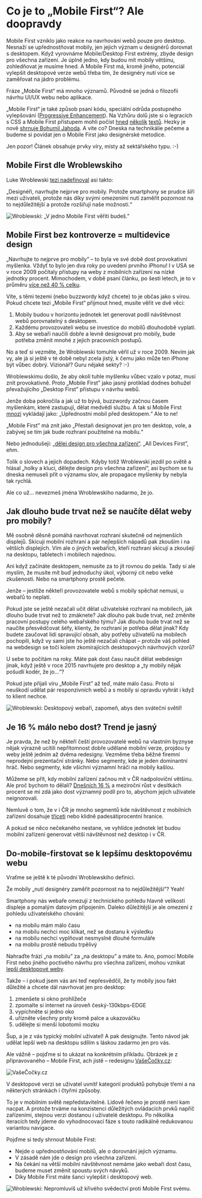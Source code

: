 # Co je to „Mobile First“? Ale doopravdy

Mobile First vzniklo jako reakce na navrhování webů pouze pro desktop. Nesnaží se upřednostňovat mobily, jen jejich význam u designérů dorovnat s desktopem. Když vyrovnáme Mobile/Desktop First extrémy, zbyde design pro všechna zařízení. Je úplně jedno, kdy budou mít mobily většinu, zohledňovat je musíme hned. A Mobile First má, kromě jiného, potenciál vylepšit desktopové verze webů třeba tím, že designéry nutí více se zaměřovat na jádro problému.

Fráze „Mobile First“ má mnoho významů. Původně se jedná o filozofii návrhu UI/UX webu nebo aplikace.

„Mobile First“ je také způsob psaní kódu, speciální odrůda postupného vylepšování ([Progressive Enhancement](http://www.zdrojak.cz/clanky/graceful-degradation-vs-progressive-enhancement/)). Na Vzhůru dolů jste si o legracích s CSS a Mobile First přístupem mohli počíst [hned](http://kratce.vzhurudolu.cz/post/42187934506/mobile-first-css) [několik](http://kratce.vzhurudolu.cz/post/42776167995/mobile-first-stylus) [textů](http://kratce.vzhurudolu.cz/post/49758753713/responzivn%C3%AD-mobile-first-s-pomoc%C3%AD-body-t%C5%99%C3%ADd). Hezky je nově [shrnuje Bohumil Jahoda](http://jecas.cz/mobile-first).
A víte co? Dneska na technikálie pečeme a budeme si povídat jen o Mobile First jako designérské metodice.

Jen pozor! Článek obsahuje prvky víry, místy až sektářského typu. :-)

## Mobile First dle Wroblewskiho

Luke Wroblewski [tezi nadefinoval](http://www.lukew.com/ff/entry.asp?933) asi takto:

„Designéři, navrhujte nejprve pro mobily. Protože smartphony se prudce šíří mezi uživateli, protože nás díky svými omezeními nutí zaměřit pozornost na to nejdůležitější a protože rozšiřují naše možnosti.“

![Wroblewski: „V jedno Mobile First věřiti budeš.”](dist/images/original/mobile-fist-wroblewski-1.jpg)

## Mobile First bez kontroverze = multidevice design

„Navrhujte to nejprve pro mobily“ – to byla ve své době dost provokativní myšlenka. Vždyť to bylo jen dva roky po uvedení prvního iPhonu! I v USA se v roce 2009 počítaly přístupy na weby z mobilních zařízení na nízké jednotky procent. Mimochodem, v době psaní článku, po šesti letech, je to v průměru [více než 40 % celku](http://gs.statcounter.com/#all-comparison-USA-monthly-200907-201507).

Víte, s těmi tezemi (nebo buzzwordy když chcete) to je občas jako s vírou. Pokud  chcete tezi „Mobile First“ přijmout hned, musíte věřit ve dvě věci:

1. Mobily budou v horizontu jednotek let generovat podíl návštěvnost webů porovnatelný s desktopem.
2. Každému provozovateli webu se investice do mobilů dlouhodobě vyplatí.
3. Aby se webaři naučili dobře a levně designovat pro mobily, bude potřeba změnit mnohé z jejich pracovních postupů.

No a teď si vezměte, že Wroblewski tomuhle věřil už v roce 2009. Nevím jak vy, ale já si ještě v té době nebyl zcela jistý, k čemu jako může ten iPhone být vůbec dobrý. Vizionář? Guru nějaké sekty? :-)

Wroblewskimu došlo, že aby okolí tuhle myšlenku vůbec vzalo v potaz, musí znít provokativně. Proto „Mobile First” jako jasný protiklad dodnes bohužel převažujícího „Desktop First” přístupu v návrhu webů.

Jenže doba pokročila a jak už to bývá, buzzwordy začnou časem myšlenkám, které zastupují, dělat medvědí službu. A tak si Mobile First [mnozí](http://jecas.cz/mobile-first#rust) vykládají jako: „Upřednostni mobil před desktopem.“ Ale to ne!

„Mobile First” má znít jako „Přestaň designovat jen pro ten desktop, vole, a zabývej se tím jak bude rozhraní použitelné na mobilu.“

Nebo jednodušeji: [„dělej design pro všechna zařízení“](https://twitter.com/jirsbek/status/633672537604521984“). „All Devices First”, ehm.

Tolik o slovech a jejich dopadech. Kdyby totiž Wroblewski jezdil po světě a hlásal „holky a kluci, dělejte design pro všechna zařízení“, asi bychom se tu dneska nemuseli přít o významu slov, ale propagace myšlenky by nebyla tak rychlá.

Ale co už… nevezmeš jména Wroblewskiho nadarmo, že jo.

## Jak dlouho bude trvat než se naučíte dělat weby pro mobily?

Mě osobně děsně pomáhá navrhovat rozhraní skutečně od nejmenších displejů. Skicuji mobilní rozhraní a pár nejlepších nápadů pak zkouším i na větších displejích. Vím ale o jiných webařích, kteří rozhraní skicují a zkoušejí na desktopu, tabletech i mobilech najednou.

Ani když začínáte desktopem, nemusíte za to jít rovnou do pekla. Tady si ale myslím, že musíte mít buď jednoduchý úkol, výborný cit nebo velké zkušenosti.  Nebo na smartphony prostě pečete.

Jenže – jestliže někteří provozovatele webů s mobily spěchat nemusí, u webařů to neplatí.

Pokud jste se ještě nezačali učit dělat uživatelské rozhraní na mobilech, jak dlouho bude trvat než to zmáknete? Jak dlouho pak bude trvat, než změníte pracovní postupy celého webařského týmu? Jak dlouho bude trvat než se naučíte přesvědčovat šéfy, klienty, že rozhraní je potřeba dělat jinak? Kdy budete zaučovat lidi spravující obsah, aby potřeby uživatelů na mobilech pochopili, když vy sami jste ho ještě nezačali chápat – protože váš pohled na webdesign se točí kolem zkomírajících desktopových návrhových vzorů?

U sebe to počítám na roky. Máte pak dost času naučit dělat webdesign jinak, když ještě v roce 2015 navrhujete pro desktop a „ty mobily nějak pošudlí kodér, že jo…“?

Pokud jste přijali víru „Mobile First” až teď, máte málo času. Proto si neuškodí udělat pár responzivních webů a s mobily si opravdu vyhrát i když to klient nechce.

![Wroblewski: Desktopový webaři, zapomeň, abys den sváteční světil!](dist/images/original/mobile-fist-wroblewski-2.jpg)


## Je 16 % málo nebo dost? Trend je jasný

Je pravda, že než by někteří čeští provozovatelé webů na vlastním byznyse nějak výrazně ucítili nepřítomnost dobře udělané mobilní verze, projdou ty weby ještě jedním až dvěma redesigny. Vezměme třeba běžné firemní neprodejní prezentační stránky. Nebo segmenty, kde je jeden dominantní hráč. Nebo segmenty, kde všichni významní hráči na mobily kašlou.

Můžeme se přít, kdy mobilní zařízení začnou mít v ČR nadpoloviční většinu. Ale proč bychom to dělali? [Dnešních 16 %](https://twitter.com/machal/status/629560165793157120) a meziroční růst v desítkách procent se mi zdá jako dost významný podíl pro to, abychom jejich uživatele neignorovali.

Nemluvě o tom, že v i ČR je mnoho segmentů kde návštěvnost z mobilních zařízení dosahuje [třiceti](https://twitter.com/honzasladek/status/633671160367042560) nebo klidně padesátiprocentní hranice.

A pokud se něco nečekaného nestane, ve vyhlídce jednotek let budou mobilní zařízení generovat větší návštěvnost než desktop i v ČR.


## Do-mobile-firstovat se k lepšímu desktopovému webu

Vraťme se ještě k té původní Wroblewskiho definici.

Že mobily „nutí designéry zaměřit pozornost na to nejdůležitější“? Yeah!

Smartphony nás webaře omezují z technického pohledu hlavně velikostí displeje a pomalým  datovým připojením. Daleko důležitější je ale omezení z pohledu uživatelského chování:

- na mobilu mám málo času
- na mobilu nechci moc klikat, než se dostanu k výsledku
- na mobilu nechci vyplňovat nesmyslně dlouhé formuláře
- na mobilu prostě nebudu trpělivý

Nahraďte frázi „na mobilu” za „na desktopu” a máte to. Ano, pomocí Mobile First nebo jiného poctivého návrhu pro všechna zařízení, mohou vznikat [lepší desktopové weby](https://twitter.com/honzasladek/status/633673725813104640).

Takže – i pokud jsem vás ani teď nepřesvědčil, že ty mobily jsou fakt důležité a chcete dál navrhovat jen pro desktop:

1. zmenšete si okno prohlížeče
2. zpomalte si internet na úroveň český-130kbps-EDGE
3. vypíchněte si jedno oko
4. uřízněte všechny prsty kromě palce a ukazováčku
5. udělejte si menší lobotomii mozku

Šup, a je z vás typický mobilní uživatel! A pak designujte. Tento návod jak udělat lepší web na desktopu sdílím s láskou zadarmo jen pro vás.

Ale vážně – pojďme si to ukázat na konkrétním příkladu. Obrázek je z připravovaného – Mobile First, ach jistě – redesignu [VašeČočky.cz](http://vasecocky.cz/):

![VašeČočky.cz](dist/images/original/mobile-first-vc.jpg)

V desktopové verzi se uživatel uvnitř kategorií produktů pohybuje třemi a na některých stránkách i čtyřmi způsoby.

To je v mobilním světě nepředstavitelné. Lidově řečeno je prostě není kam nacpat. A protože trváme na konzistenci důležitých ovládacích prvků napříč zařízeními, stejnou verzi dostanou i uživatelé desktopu. Po několika iteracích tedy jdeme do vyhodnocovací fáze s touto radikálně redukovanou variantou navigace.

Pojďme si tedy shrnout Mobile First:

- Nejde o upřednostňování mobilů, ale o dorovnání jejich významu.
- V zásadě nám jde o design pro všechna zařízení.
- Na čekání na větší mobilní návštěvnost nemáme jako webaři dost času, budeme muset  změnit spoustu svých návyků.
- Díky Mobile First máte šanci vylepšit i desktopový web.

![Wroblewski: Nepromluvíš už křivého svědectví proti Mobile First svému.](dist/images/original/mobile-fist-wroblewski-3.jpg)
